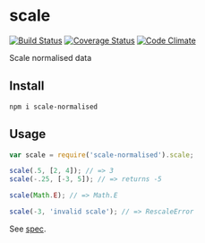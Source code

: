 # scale

[![Build Status](https://travis-ci.org/javiercejudo/scale.svg)](https://travis-ci.org/javiercejudo/scale)
[![Coverage Status](https://coveralls.io/repos/javiercejudo/scale/badge.svg?branch=master)](https://coveralls.io/r/javiercejudo/scale?branch=master)
[![Code Climate](https://codeclimate.com/github/javiercejudo/scale/badges/gpa.svg)](https://codeclimate.com/github/javiercejudo/scale)

Scale normalised data

## Install

    npm i scale-normalised

## Usage

```js
var scale = require('scale-normalised').scale;

scale(.5, [2, 4]); // => 3
scale(-.25, [-3, 5]); // => returns -5

scale(Math.E); // => Math.E

scale(-3, 'invalid scale'); // => RescaleError
```

See [spec](test/spec.js).
